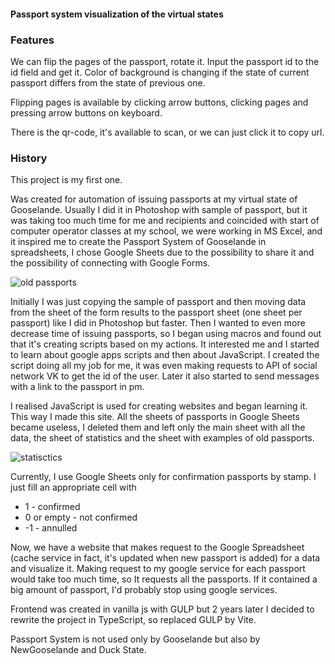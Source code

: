 #### Passport system visualization of the virtual states

### Features

We can flip the pages of the passport, rotate it. Input the passport id to the
id field and get it. Color of background is changing if the state of current
passport differs from the state of previous one.

Flipping pages is available by clicking arrow buttons, clicking pages and
pressing arrow buttons on keyboard.

There is the qr-code, it's available to scan, or we can just click it to copy
url.

### History

This project is my first one.

Was created for automation of issuing passports at my virtual state of
Gooselande. Usually I did it in Photoshop with sample of passport, but it was
taking too much time for me and recipients and coincided with start of computer
operator classes at my school, we were working in MS Excel, and it inspired me
to create the Passport System of Gooselande in spreadsheets, I chose Google
Sheets due to the possibility to share it and the possibility of connecting with
Google Forms.

![old passports](@/old.jpg)

Initially I was just copying the sample of passport and then moving data from
the sheet of the form results to the passport sheet (one sheet per passport)
like I did in Photoshop but faster. Then I wanted to even more decrease time of
issuing passports, so I began using macros and found out that it's creating
scripts based on my actions. It interested me and I started to learn about
google apps scripts and then about JavaScript. I created the script doing all my
job for me, it was even making requests to API of social network VK to get the
id of the user. Later it also started to send messages with a link to the
passport in pm.

I realised JavaScript is used for creating websites and began learning it. This
way I made this site. All the sheets of passports in Google Sheets became
useless, I deleted them and left only the main sheet with all the data, the
sheet of statistics and the sheet with examples of old passports.

![statisctics](@/statistics.jpg)

Currently, I use Google Sheets only for confirmation passports by stamp. I just
fill an appropriate cell with

- 1 - confirmed
- 0 or empty - not confirmed
- -1 - annulled

Now, we have a website that makes request to the Google Spreadsheet (cache
service in fact, it's updated when new passport is added) for a data and
visualize it. Making request to my google service for each passport would take
too much time, so It requests all the passports. If it contained a big amount of
passport, I'd probably stop using google services.

Frontend was created in vanilla js with GULP but 2 years later I decided to
rewrite the project in TypeScript, so replaced GULP by Vite.

Passport System is not used only by Gooselande but also by NewGooselande and
Duck State.
